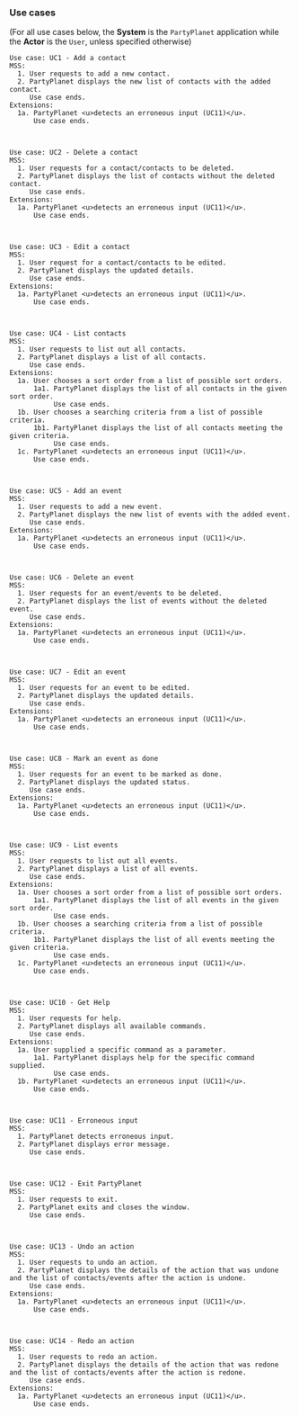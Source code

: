 ### Use cases

(For all use cases below, the **System** is the `PartyPlanet` application while the **Actor** is the `User`,
unless specified otherwise)

    Use case: UC1 - Add a contact
    MSS:
      1. User requests to add a new contact.
      2. PartyPlanet displays the new list of contacts with the added contact.
         Use case ends.
    Extensions:
      1a. PartyPlanet <u>detects an erroneous input (UC11)</u>.
          Use case ends.



    Use case: UC2 - Delete a contact
    MSS:
      1. User requests for a contact/contacts to be deleted.
      2. PartyPlanet displays the list of contacts without the deleted contact.
         Use case ends.
    Extensions:
      1a. PartyPlanet <u>detects an erroneous input (UC11)</u>.
          Use case ends.



    Use case: UC3 - Edit a contact
    MSS:
      1. User request for a contact/contacts to be edited.
      2. PartyPlanet displays the updated details.
         Use case ends.
    Extensions:
      1a. PartyPlanet <u>detects an erroneous input (UC11)</u>.
          Use case ends.
   


    Use case: UC4 - List contacts
    MSS:
      1. User requests to list out all contacts.
      2. PartyPlanet displays a list of all contacts.
         Use case ends.
    Extensions:
      1a. User chooses a sort order from a list of possible sort orders.
          1a1. PartyPlanet displays the list of all contacts in the given sort order.
               Use case ends.
      1b. User chooses a searching criteria from a list of possible criteria.
          1b1. PartyPlanet displays the list of all contacts meeting the given criteria.
               Use case ends.
      1c. PartyPlanet <u>detects an erroneous input (UC11)</u>.
          Use case ends.



    Use case: UC5 - Add an event
    MSS:
      1. User requests to add a new event.
      2. PartyPlanet displays the new list of events with the added event.
         Use case ends.
    Extensions:
      1a. PartyPlanet <u>detects an erroneous input (UC11)</u>.
          Use case ends.



    Use case: UC6 - Delete an event
    MSS:
      1. User requests for an event/events to be deleted.
      2. PartyPlanet displays the list of events without the deleted event.
         Use case ends.
    Extensions:
      1a. PartyPlanet <u>detects an erroneous input (UC11)</u>.
          Use case ends.



    Use case: UC7 - Edit an event
    MSS:
      1. User requests for an event to be edited.
      2. PartyPlanet displays the updated details.
         Use case ends.
    Extensions:
      1a. PartyPlanet <u>detects an erroneous input (UC11)</u>.
          Use case ends.



    Use case: UC8 - Mark an event as done
    MSS:
      1. User requests for an event to be marked as done.
      2. PartyPlanet displays the updated status.
         Use case ends.
    Extensions:
      1a. PartyPlanet <u>detects an erroneous input (UC11)</u>.
          Use case ends.



    Use case: UC9 - List events
    MSS:
      1. User requests to list out all events.
      2. PartyPlanet displays a list of all events.
         Use case ends.
    Extensions:
      1a. User chooses a sort order from a list of possible sort orders.
          1a1. PartyPlanet displays the list of all events in the given sort order.
               Use case ends.
      1b. User chooses a searching criteria from a list of possible criteria.
          1b1. PartyPlanet displays the list of all events meeting the given criteria.
               Use case ends.
      1c. PartyPlanet <u>detects an erroneous input (UC11)</u>.
          Use case ends.



    Use case: UC10 - Get Help
    MSS:
      1. User requests for help.
      2. PartyPlanet displays all available commands.
         Use case ends.
    Extensions:
      1a. User supplied a specific command as a parameter.
          1a1. PartyPlanet displays help for the specific command supplied.
               Use case ends.
      1b. PartyPlanet <u>detects an erroneous input (UC11)</u>.
          Use case ends.



    Use case: UC11 - Erroneous input
    MSS:
      1. PartyPlanet detects erroneous input.
      2. PartyPlanet displays error message.
         Use case ends.



    Use case: UC12 - Exit PartyPlanet
    MSS:
      1. User requests to exit.
      2. PartyPlanet exits and closes the window.
         Use case ends.



    Use case: UC13 - Undo an action 
    MSS:
      1. User requests to undo an action.
      2. PartyPlanet displays the details of the action that was undone and the list of contacts/events after the action is undone.
         Use case ends.
    Extensions:
      1a. PartyPlanet <u>detects an erroneous input (UC11)</u>.
          Use case ends.



    Use case: UC14 - Redo an action
    MSS:
      1. User requests to redo an action.
      2. PartyPlanet displays the details of the action that was redone and the list of contacts/events after the action is redone.
         Use case ends.
    Extensions:
      1a. PartyPlanet <u>detects an erroneous input (UC11)</u>.
          Use case ends.
